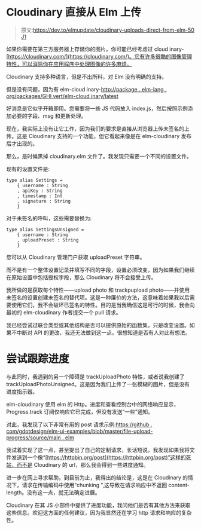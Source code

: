 # Cloudinary 直接从 Elm 上传

> 原文:[https://dev.to/elmupdate/cloudinary-uploads-direct-from-elm-50 J1](https://dev.to/elmupdate/cloudinary-uploads-direct-from-elm--50j1)

如果你需要在第三方服务器上存储你的图片，你可能已经考虑过 cloud inary-[https://cloudinary.com/](https://cloudinary.com/)。它有许多很酷的图像管理特性，可以消除你在应用程序中处理图像的许多麻烦。

Cloudinary 支持多种语言，但是不出所料，对 Elm 没有明确的支持。

但是没有问题，因为有 elm-cloud inary-[http://package . elm-lang . org/packages/GHI vert/elm-cloud inary/latest](http://package.elm-lang.org/packages/ghivert/elm-cloudinary/latest)

好消息是它似乎开箱即用。您需要将一些 JS 代码放入 index.js，然后按照示例添加必要的字段、msg 和更新处理。

现在，我实际上没有让它工作，因为我们的要求是直接从浏览器上传未签名的上传。这是 Cloudinary 支持的一个功能，但它看起来像是在 elm-cloudinary 发布后才出现的。

那么，是时候黑掉 cloudinary.elm 文件了。我发现只需要一个不同的设置文件。

现有的设置文件是:

```
type alias Settings =
    { username : String
    , apiKey : String
    , timestamp : Int
    , signature : String
    } 
```

对于未签名的呼叫，这些需要替换为:

```
type alias SettingsUnsigned =
    { username : String
    , uploadPreset : String
    } 
```

您可以从 Cloudinary 管理门户获取 uploadPreset 字符串。

而不是有一个整体设置记录并填写不同的字段，设置必须改变，因为如果我们继续在原始设置中包括授权字段，那么 Cloudinary 将不会接受上传。

我所做的是获取每个特性——upload photo 和 trackpupload photo——并使用未签名的设置创建未签名的替代项。这是一种廉价的方法，这意味着如果我以后需要使用它们，我不会破坏已签名的特性。目的是当我确信这是可行的时候，我会向最初的 elm-cloudinary 作者提交一个 pull 请求。

我已经尝试过联合类型或其他结构是否可以提供原始的函数集，只是改变设置。如果不中断对 API 的更改，我还无法做到这一点。很想知道是否有人对此有想法。

# 尝试跟踪进度

与此同时，我遇到的另一个障碍是 trackUploadPhoto 特性，或者说我创建了 trackUploadPhotoUnsigned。这是因为我们上传了一张模糊的图片，但是没有进度指示器。

elm-cloudinary 使用 elm 的 Http。进度和查看控制台中的网络响应显示，Progress.track 订阅仅响应它已完成，但没有发送“一些”通知。

对此，我发现了以下非常有用的 post 请求示例:[https://github . com/gdotdesign/elm-ui-examples/blob/master/file-upload-progress/source/main . elm](https://github.com/gdotdesign/elm-ui-examples/blob/master/file-upload-progress/source/Main.elm)

我试着实现了这一点，甚至提出了自己的定制请求，长话短说，我发现如果我将文件发送到一个像“[https://httpbin.org/post](https://httpbin.org/post)”这样的死站，而不是 Cloudinary 的 url，那么我会得到一些进度通知。

进一步在网上寻求帮助，到目前为止，我得出的结论是，这是在 Cloudinary 的情况下，请求在传输编码中使用“chunking ”,这导致在请求响应中不返回 content-length。没有这一点，就无法确定进展。

Cloudinary 在其 JS 小部件中提供了进度功能，我问他们是否有其他方法来获取这些信息。欢迎这方面的任何建议，因为我显然还在学习 http 请求和响应的复杂性。
